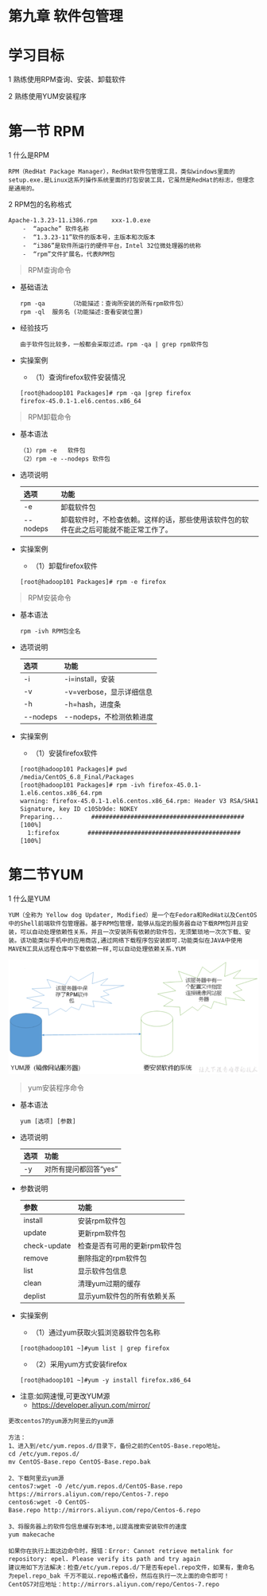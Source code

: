 # 第九章 软件包管理

# 学习目标

1 熟练使用RPM查询、安装、卸载软件

2 熟练使用YUM安装程序

# 第一节 RPM

1 什么是RPM

```text
RPM（RedHat Package Manager），RedHat软件包管理工具，类似windows里面的setup.exe.是Linux这系列操作系统里面的打包安装工具，它虽然是RedHat的标志，但理念是通用的。

```

2 RPM包的名称格式

```纯文本
Apache-1.3.23-11.i386.rpm    xxx-1.0.exe
​    -  “apache” 软件名称
​    -  “1.3.23-11”软件的版本号，主版本和次版本
​    -  “i386”是软件所运行的硬件平台，Intel 32位微处理器的统称
​    -  “rpm”文件扩展名，代表RPM包
```

> RPM查询命令

*   基础语法

    ```纯文本
    rpm -qa       （功能描述：查询所安装的所有rpm软件包）
    rpm -ql  服务名 (功能描述:查看安装位置)
    ```

*   经验技巧

    ```纯文本
    由于软件包比较多，一般都会采取过滤。rpm -qa | grep rpm软件包
    ```

*   实操案例

    *   （1）查询firefox软件安装情况

    ```纯文本
    [root@hadoop101 Packages]# rpm -qa |grep firefox 
    firefox-45.0.1-1.el6.centos.x86_64
    ```

> RPM卸载命令

*   基本语法

    ```纯文本
    （1）rpm -e   软件包  
    （2）rpm -e --nodeps 软件包
    ```

*   选项说明

    | 选项       | 功能                                          |
    | -------- | ------------------------------------------- |
    | -e       | 卸载软件包                                       |
    | --nodeps | 卸载软件时，不检查依赖。这样的话，那些使用该软件包的软件在此之后可能就不能正常工作了。 |

*   实操案例

    *   （1）卸载firefox软件

    ```纯文本
    [root@hadoop101 Packages]# rpm -e firefox
    ```

> RPM安装命令

*   基本语法

    ```纯文本
    rpm -ivh RPM包全名
    ```

*   选项说明

    | 选项       | 功能                |
    | -------- | ----------------- |
    | -i       | -i=install，安装     |
    | -v       | -v=verbose，显示详细信息 |
    | -h       | -h=hash，进度条       |
    | --nodeps | --nodeps，不检测依赖进度  |

*   实操案例

    *   （1）安装firefox软件

    ```纯文本
    [root@hadoop101 Packages]# pwd
    /media/CentOS_6.8_Final/Packages
    [root@hadoop101 Packages]# rpm -ivh firefox-45.0.1-1.el6.centos.x86_64.rpm 
    warning: firefox-45.0.1-1.el6.centos.x86_64.rpm: Header V3 RSA/SHA1 Signature, key ID c105b9de: NOKEY
    Preparing...        ########################################### [100%]
      1:firefox        ########################################### [100%]
    ```

# 第二节YUM

1 什么是YUM

```纯文本
YUM（全称为 Yellow dog Updater, Modified）是一个在Fedora和RedHat以及CentOS中的Shell前端软件包管理器。基于RPM包管理，能够从指定的服务器自动下载RPM包并且安装，可以自动处理依赖性关系，并且一次安装所有依赖的软件包，无须繁琐地一次次下载、安装。该功能类似手机中的应用商店,通过网络下载程序包安装即可.功能类似在JAVA中使用MAVEN工具从远程仓库中下载依赖一样,可以自动处理依赖关系.YUM
```

![](image/y1_acv-SC0ehK.png)

> yum安装程序命令

*   基本语法

    ```纯文本
    yum [选项] [参数]
    ```

*   选项说明

    | 选项 | 功能            |
    | -- | ------------- |
    | -y | 对所有提问都回答“yes” |

*   参数说明

    | 参数           | 功能               |
    | ------------ | ---------------- |
    | install      | 安装rpm软件包         |
    | update       | 更新rpm软件包         |
    | check-update | 检查是否有可用的更新rpm软件包 |
    | remove       | 删除指定的rpm软件包      |
    | list         | 显示软件包信息          |
    | clean        | 清理yum过期的缓存       |
    | deplist      | 显示yum软件包的所有依赖关系  |

*   实操案例

    *   （1）通过yum获取火狐浏览器软件包名称

    ```纯文本
    [root@hadoop101 ~]#yum list | grep firefox
    ```

    *   （2）采用yum方式安装firefox

    ```纯文本
    [root@hadoop101 ~]#yum -y install firefox.x86_64
    ```

- 注意:如网速慢,可更改YUM源
  - https://developer.aliyun.com/mirror/

```
更改centos7的yum源为阿里云的yum源

方法：
1、进入到/etc/yum.repos.d/目录下，备份之前的CentOS-Base.repo地址。
cd /etc/yum.repos.d/
mv CentOS-Base.repo CentOS-Base.repo.bak

2、下载阿里云yum源
centos7:wget -O /etc/yum.repos.d/CentOS-Base.repo https://mirrors.aliyun.com/repo/Centos-7.repo
centos6:wget -O CentOS-Base.repo http://mirrors.aliyun.com/repo/Centos-6.repo

3、将服务器上的软件包信息缓存到本地,以提高搜索安装软件的速度
yum makecache

如果你在执行上面这边命令时，报错：Error: Cannot retrieve metalink for repository: epel. Please verify its path and try again
建议用如下方法解决：检查/etc/yum.repos.d/下是否有epel.repo文件，如果有，重命名为epel.repo_bak 千万不能以.repo格式备份，然后在执行一次上面的命令即可！
CentOS7对应地址：http://mirrors.aliyun.com/repo/Centos-7.repo
```


